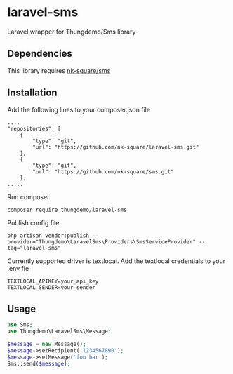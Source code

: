 # laravel-sms
Laravel wrapper for Thungdemo/Sms library
## Dependencies
This library requires [nk-square/sms](https://github.com/nk-square/sms)
## Installation
Add the following lines to your composer.json file
```
....
"repositories": [
    {
        "type": "git",
        "url": "https://github.com/nk-square/laravel-sms.git"
    },
    {
        "type": "git",
        "url": "https://github.com/nk-square/sms.git"
    },
.....
```
Run composer
```
composer require thungdemo/laravel-sms
```
Publish config file
```
php artisan vendor:publish --provider="Thungdemo\LaravelSms\Providers\SmsServiceProvider" --tag="laravel-sms"
```
Currently supported driver is textlocal. Add the textlocal credentials to your .env fle
```
TEXTLOCAL_APIKEY=your_api_key
TEXTLOCAL_SENDER=your_sender
```
## Usage
```php
use Sms;
use Thungdemo\LaravelSms\Message;

$message = new Message();
$message->setRecipient('1234567890');
$message->setMessage('foo bar');
Sms::send($message);
```
